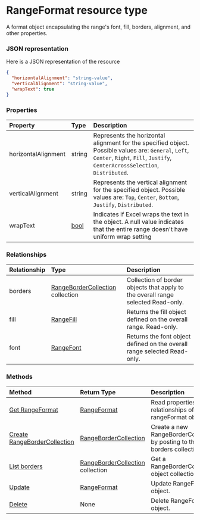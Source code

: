 # RangeFormat resource type

A format object encapsulating the range's font, fill, borders, alignment, and other properties.

### JSON representation

Here is a JSON representation of the resource

<!-- {
  "blockType": "resource",
  "optionalProperties": [

  ],
  "@odata.type": "microsoft.graph.rangeformat"
}-->

```json
{
  "horizontalAlignment": "string-value",
  "verticalAlignment": "string-value",
  "wrapText": true
}

```
### Properties
| Property	   | Type	|Description|
|:---------------|:--------|:----------|
|horizontalAlignment|string|Represents the horizontal alignment for the specified object. Possible values are: `General`, `Left`, `Center`, `Right`, `Fill`, `Justify`, `CenterAcrossSelection`, `Distributed`.|
|verticalAlignment|string|Represents the vertical alignment for the specified object. Possible values are: `Top`, `Center`, `Bottom`, `Justify`, `Distributed`.|
|wrapText|[bool](bool.md)|Indicates if Excel wraps the text in the object. A null value indicates that the entire range doesn't have uniform wrap setting|

### Relationships
| Relationship | Type	|Description|
|:---------------|:--------|:----------|
|borders|[RangeBorderCollection](rangebordercollection.md) collection|Collection of border objects that apply to the overall range selected Read-only.|
|fill|[RangeFill](rangefill.md)|Returns the fill object defined on the overall range. Read-only.|
|font|[RangeFont](rangefont.md)|Returns the font object defined on the overall range selected Read-only.|

### Methods

| Method		   | Return Type	|Description|
|:---------------|:--------|:----------|
|[Get RangeFormat](../api/rangeformat_get.md) | [RangeFormat](rangeformat.md) |Read properties and relationships of rangeFormat object.|
|[Create RangeBorderCollection](../api/rangeformat_post_borders.md) |[RangeBorderCollection](rangebordercollection.md)| Create a new RangeBorderCollection by posting to the borders collection.|
|[List borders](../api/rangeformat_list_borders.md) |[RangeBorderCollection](rangebordercollection.md) collection| Get a RangeBorderCollection object collection.|
|[Update](../api/rangeformat_update.md) | [RangeFormat](rangeformat.md)	|Update RangeFormat object. |
|[Delete](../api/rangeformat_delete.md) | None |Delete RangeFormat object. |

<!-- uuid: 8fcb5dbc-d5aa-4681-8e31-b001d5168d79
2015-10-25 14:57:30 UTC -->
<!-- {
  "type": "#page.annotation",
  "description": "RangeFormat resource",
  "keywords": "",
  "section": "documentation",
  "tocPath": ""
}-->